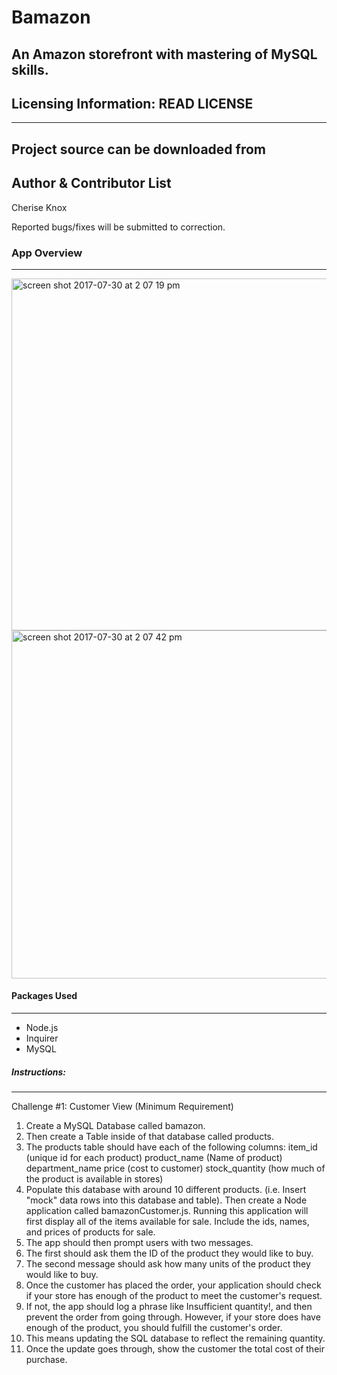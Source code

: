 # Bamazon 

An Amazon storefront with mastering of MySQL skills.
--- 

## Licensing Information: READ LICENSE 
---

Project source can be downloaded from 
---

Author & Contributor List 
------------

Cherise Knox 

Reported bugs/fixes will be submitted to correction.  

### **App Overview** 
---------
<img width="563" alt="screen shot 2017-07-30 at 2 07 19 pm" src="https://user-images.githubusercontent.com/26241261/28757325-445a7206-7535-11e7-8617-883da1085326.png"> 

<img width="557" alt="screen shot 2017-07-30 at 2 07 42 pm" src="https://user-images.githubusercontent.com/26241261/28757355-0387bcce-7536-11e7-8b4d-74931fd701f8.png">

#### **Packages Used** 
---------  
* Node.js 
* Inquirer 
* MySQL 

##### **Instructions:** 
----

Challenge #1: Customer View (Minimum Requirement)

1. Create a MySQL Database called bamazon.
1. Then create a Table inside of that database called products.
1. The products table should have each of the following columns:
	item_id (unique id for each product)
	product_name (Name of product)
	department_name
	price (cost to customer)
	stock_quantity (how much of the product is available in stores)
1. Populate this database with around 10 different products. (i.e. Insert "mock" data rows into this database and table).
Then create a Node application called bamazonCustomer.js. Running this application will first display all of the items available for sale. Include the ids, names, and prices of products for sale.
1. The app should then prompt users with two messages.
1. The first should ask them the ID of the product they would like to buy.
1. The second message should ask how many units of the product they would like to buy.
1. Once the customer has placed the order, your application should check if your store has enough of the product to meet the customer's request.
1. If not, the app should log a phrase like Insufficient quantity!, and then prevent the order from going through.
However, if your store does have enough of the product, you should fulfill the customer's order.
1. This means updating the SQL database to reflect the remaining quantity.
1. Once the update goes through, show the customer the total cost of their purchase.


